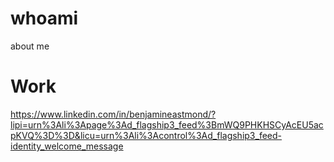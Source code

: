 # whoami
about me

# Work

https://www.linkedin.com/in/benjamineastmond/?lipi=urn%3Ali%3Apage%3Ad_flagship3_feed%3BmWQ9PHKHSCyAcEU5acpKVQ%3D%3D&licu=urn%3Ali%3Acontrol%3Ad_flagship3_feed-identity_welcome_message
